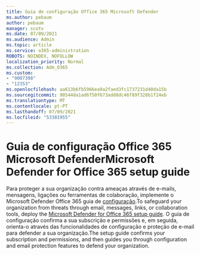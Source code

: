 ```yaml
---
title: Guia de configuração Office 365 Microsoft Defender
ms.author: pebaum
author: pebaum
manager: scotv
ms.date: 07/09/2021
ms.audience: Admin
ms.topic: article
ms.service: o365-administration
ROBOTS: NOINDEX, NOFOLLOW
localization_priority: Normal
ms.collection: Adm_O365
ms.custom:
- "9007398"
- "12353"
ms.openlocfilehash: aa613b6fb5966ea9a2faed3fc1737231d40da15b
ms.sourcegitcommit: 90544da1ad6f50f673add8dc46f89f328b1f24eb
ms.translationtype: MT
ms.contentlocale: pt-PT
ms.lasthandoff: 07/09/2021
ms.locfileid: "53381955"
---
```

# <a name="microsoft-defender-for-office-365-setup-guide"></a><span data-ttu-id="a120d-102">Guia de configuração Office 365 Microsoft Defender</span><span class="sxs-lookup"><span data-stu-id="a120d-102">Microsoft Defender for Office 365 setup guide</span></span>

<span data-ttu-id="a120d-103">Para proteger a sua organização contra ameaças através de e-mails, mensagens, ligações ou ferramentas de colaboração, implemente o Microsoft Defender Office 365 guia de [configuração](https://admin.microsoft.com/adminportal/home#/modernonboarding/office365advancedthreatprotectionadvisor).</span><span class="sxs-lookup"><span data-stu-id="a120d-103">To safeguard your organization from threats through email, messages, links, or collaboration tools, deploy the [Microsoft Defender for Office 365‎ setup guide](https://admin.microsoft.com/adminportal/home#/modernonboarding/office365advancedthreatprotectionadvisor).</span></span> <span data-ttu-id="a120d-104">O guia de configuração confirma a sua subscrição e permissões e, em seguida, orienta-o através das funcionalidades de configuração e proteção de e-mail para defender a sua organização.</span><span class="sxs-lookup"><span data-stu-id="a120d-104">The setup guide confirms your subscription and permissions, and then guides you through configuration and email protection features to defend your organization.</span></span>